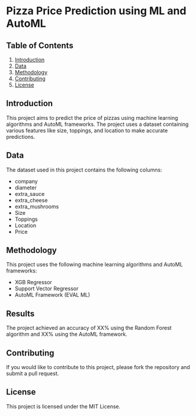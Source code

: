 # Pizza Price Prediction using ML and AutoML

## Table of Contents
1. [Introduction](#introduction)
2. [Data](#data)
3. [Methodology](#methodology)
4. [Contributing](#contributing)
5. [License](#license)

## Introduction
This project aims to predict the price of pizzas using machine learning algorithms and AutoML frameworks. The project uses a dataset containing various features like size, toppings, and location to make accurate predictions.

## Data
The dataset used in this project contains the following columns:

- company
- diameter
- extra_sauce
- extra_cheese
- extra_mushrooms
- Size
- Toppings
- Location
- Price

## Methodology
This project uses the following machine learning algorithms and AutoML frameworks:
- XGB Regressor
- Support Vector Regressor
- AutoML Framework (EVAL ML)

## Results
The project achieved an accuracy of XX% using the Random Forest algorithm and XX% using the AutoML framework.

## Contributing
If you would like to contribute to this project, please fork the repository and submit a pull request.

## License
This project is licensed under the MIT License.
